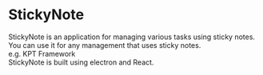 # StickyNote
StickyNote is an application for managing various tasks using sticky notes.  
You can use it for any management that uses sticky notes.  
e.g. KPT Framework  
StickyNote is built using electron and React.
